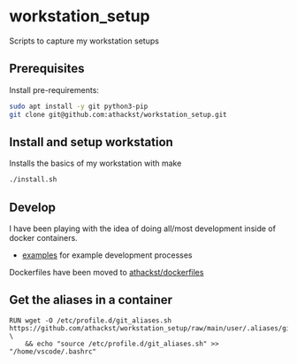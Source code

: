 # workstation_setup

Scripts to capture my workstation setups

## Prerequisites

Install pre-requirements:

```bash
sudo apt install -y git python3-pip
git clone git@github.com:athackst/workstation_setup.git
```

## Install and setup workstation

Installs the basics of my workstation with make

```bash
./install.sh
```

## Develop

I have been playing with the idea of doing all/most development inside of docker containers.

- [examples](examples/README.md) for example development processes

Dockerfiles have been moved to [athackst/dockerfiles](https://github.com/athackst/dockerfiles)

## Get the aliases in a container

```docker
RUN wget -O /etc/profile.d/git_aliases.sh https://github.com/athackst/workstation_setup/raw/main/user/.aliases/git_aliases.sh \
    && echo "source /etc/profile.d/git_aliases.sh" >> "/home/vscode/.bashrc"
```
